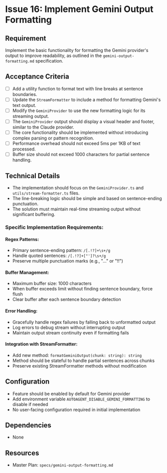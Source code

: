 # Issue 16: Implement Gemini Output Formatting

## Requirement
Implement the basic functionality for formatting the Gemini provider's output to improve readability, as outlined in the `gemini-output-formatting.md` specification.

## Acceptance Criteria
- [ ] Add a utility function to format text with line breaks at sentence boundaries.
- [ ] Update the `StreamFormatter` to include a method for formatting Gemini's text output.
- [ ] Modify the `GeminiProvider` to use the new formatting logic for its streaming output.
- [ ] The `GeminiProvider` output should display a visual header and footer, similar to the Claude provider.
- [ ] The core functionality should be implemented without introducing complex parsing or pattern recognition.
- [ ] Performance overhead should not exceed 5ms per 1KB of text processed.
- [ ] Buffer size should not exceed 1000 characters for partial sentence handling.

## Technical Details
- The implementation should focus on the `GeminiProvider.ts` and `utils/stream-formatter.ts` files.
- The line-breaking logic should be simple and based on sentence-ending punctuation.
- The solution must maintain real-time streaming output without significant buffering.

### Specific Implementation Requirements:

#### Regex Patterns:
- Primary sentence-ending pattern: `/[.!?]+\s+/g`
- Handle quoted sentences: `/[.!?]+["']?\s+/g`
- Preserve multiple punctuation marks (e.g., "..." or "!!")

#### Buffer Management:
- Maximum buffer size: 1000 characters
- When buffer exceeds limit without finding sentence boundary, force flush
- Clear buffer after each sentence boundary detection

#### Error Handling:
- Gracefully handle regex failures by falling back to unformatted output
- Log errors to debug stream without interrupting output
- Maintain output stream continuity even if formatting fails

#### Integration with StreamFormatter:
- Add new method: `formatGeminiOutput(chunk: string): string`
- Method should be stateful to handle partial sentences across chunks
- Preserve existing StreamFormatter methods without modification

## Configuration
- Feature should be enabled by default for Gemini provider
- Add environment variable `AUTOAGENT_DISABLE_GEMINI_FORMATTING` to disable if needed
- No user-facing configuration required in initial implementation

## Dependencies
- None

## Resources
- Master Plan: `specs/gemini-output-formatting.md`
